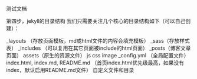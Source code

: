 测试文档

第四步，jekyll的目录结构
我们只需要关注几个核心的目录结构如下（可以自己创建）：

_layouts （存放页面模板，md或html文件的内容会填充模板）
_sass（存放样式表）
_includes （可以复用在其它页面被include的html页面）
_posts（博客文章页面）
assets（原生的资源文件）
js
css
image
_config.yml （全局配置文件）
index.html, index.md, README.md （首页index.html优先级最高，如果没有index，默认启用README.md文件）
自定义文件和目录
